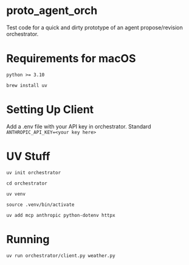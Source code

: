 # proto_agent_orch
Test code for a quick and dirty prototype of an agent propose/revision orchestrator.

# Requirements for macOS
`python >= 3.10`

`brew install uv`

# Setting Up Client
Add a .env file with your API key in orchestrator.  Standard `ANTHROPIC_API_KEY=<your key here>`

# UV Stuff
`uv init orchestrator`

`cd orchestrator`

`uv venv`

`source .venv/bin/activate`

`uv add mcp anthropic python-dotenv httpx`

# Running
`uv run orchestrator/client.py weather.py`
